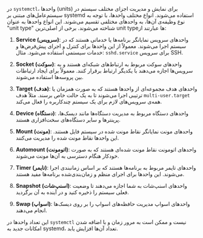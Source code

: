 در `systemctl`، واحدها (units) برای نمایش و مدیریت اجزای مختلف سیستم در سیستم‌عامل‌های مبتنی بر systemd استفاده می‌شوند. انواع مختلف واحدها، با توجه به نوع وظیفه‌ی آن‌ها، به واحدهای مختلفی تقسیم می‌شوند. این انواع واحدها به عنوان "unit type" شناخته می‌شوند. برخی از اصلی‌ترین unit type‌ها عبارتند از:

1. **Service (سرویس)**: واحدهای سرویس نمایانگر برنامه‌ها یا خدماتی هستند که در سیستم اجرا می‌شوند. معمولاً از این واحدها برای کنترل و اجرای پیش‌فرض‌ها و خدمات سیستمی استفاده می‌شود. مثال: `sshd.service` برای سرویس SSH.

2. **Socket (سوکت)**: واحدهای سوکت مربوط به ارتباط‌های شبکه‌ای هستند و به سرویس‌ها اجازه می‌دهند با یکدیگر ارتباط برقرار کنند. معمولاً برای ایجاد ارتباطات بین پروسه‌ها استفاده می‌شوند.

3. **Target (هدف)**: واحدهای هدف مجموعه‌ای از واحدها هستند که به صورت همزمان یا ترتیبی اجرا می‌شوند تا به یک حالت خاص برسند. مثلاً هدف `multi-user.target` همه‌ی سرویس‌های لازم برای یک سیستم چندکاربره را فعال می‌کند.

4. **Device (دستگاه)**: واحدهای دستگاه مربوط به مدیریت دستگاه‌ها مانند دیسک‌ها، پرینترها و سایر دستگاه‌های سخت‌افزاری هستند.

5. **Mount (مونت)**: واحدهای مونت نمایانگر نقاط مونت شده در سیستم فایل هستند. این واحدها نقاط مونت شده را مدیریت می‌کنند.

6. **Automount (اتومونت)**: واحدهای اتومونت نقاط مونت شده‌ای هستند که به صورت خودکار هنگام دسترسی به آن‌ها مونت می‌شوند.

7. **Timer (تایمر)**: واحدهای تایمر مربوط به برنامه‌ها هستند که بر اساس زمانبندی اجرا می‌شوند. این واحدها برای اجرای منظم و زمان‌بندی‌شده برنامه‌ها مفید هستند.

8. **Snapshot (اسنپ‌شات)**: واحدهای اسنپ‌شات به شما اجازه می‌دهند تا وضعیت فعلی سیستم را ذخیره کنید و در آینده به آن برگردید.

9. **Swap (اسواپ)**: واحدهای اسواپ مدیریت حافظه‌های اسواپ را بر روی دیسک‌ها انجام می‌دهند.

این تعداد واحدها در `systemctl` نیست و ممکن است به مرور زمان و با اضافه شدن امکانات جدید به systemd، تعداد آن‌ها افزایش یابد.

